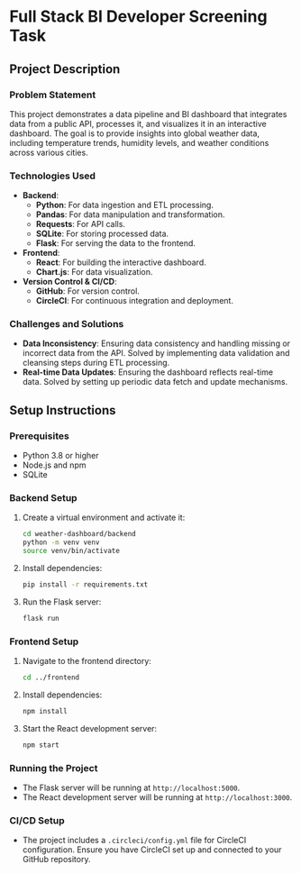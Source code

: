 # Full Stack BI Developer Screening Task

## Project Description

### Problem Statement
This project demonstrates a data pipeline and BI dashboard that integrates data from a public API, processes it, and visualizes it in an interactive dashboard. The goal is to provide insights into global weather data, including temperature trends, humidity levels, and weather conditions across various cities.

### Technologies Used
- **Backend**:
  - **Python**: For data ingestion and ETL processing.
  - **Pandas**: For data manipulation and transformation.
  - **Requests**: For API calls.
  - **SQLite**: For storing processed data.
  - **Flask**: For serving the data to the frontend.
- **Frontend**:
  - **React**: For building the interactive dashboard.
  - **Chart.js**: For data visualization.
- **Version Control & CI/CD**:
  - **GitHub**: For version control.
  - **CircleCI**: For continuous integration and deployment.

### Challenges and Solutions
- **Data Inconsistency**: Ensuring data consistency and handling missing or incorrect data from the API. Solved by implementing data validation and cleansing steps during ETL processing.
- **Real-time Data Updates**: Ensuring the dashboard reflects real-time data. Solved by setting up periodic data fetch and update mechanisms.

## Setup Instructions

### Prerequisites
- Python 3.8 or higher
- Node.js and npm
- SQLite

### Backend Setup
1. Create a virtual environment and activate it:
    ```bash
    cd weather-dashboard/backend
    python -m venv venv
    source venv/bin/activate
    ```

2. Install dependencies:
    ```bash
    pip install -r requirements.txt
    ```

3. Run the Flask server:
    ```bash
    flask run
    ```

### Frontend Setup
1. Navigate to the frontend directory:
    ```bash
    cd ../frontend
    ```

2. Install dependencies:
    ```bash
    npm install
    ```

3. Start the React development server:
    ```bash
    npm start
    ```

### Running the Project
- The Flask server will be running at `http://localhost:5000`.
- The React development server will be running at `http://localhost:3000`.

### CI/CD Setup
- The project includes a `.circleci/config.yml` file for CircleCI configuration. Ensure you have CircleCI set up and connected to your GitHub repository.